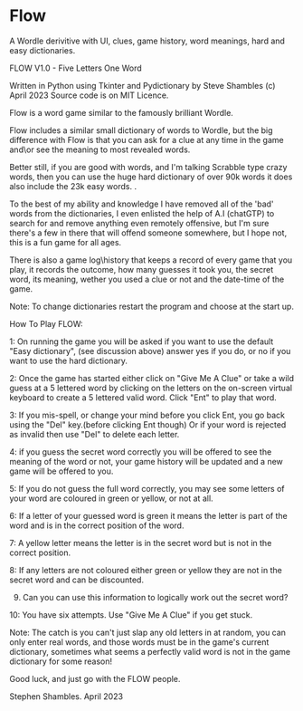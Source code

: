 # Flow
A Wordle derivitive with UI, clues, game history, word meanings, hard and easy dictionaries.


FLOW V1.0 - Five Letters One Word

Written in Python using Tkinter and Pydictionary
by Steve Shambles (c) April 2023
Source code is on MIT Licence.

Flow is a word game similar to the famously brilliant Wordle.

Flow includes a similar small dictionary of words to Wordle,
but the big difference with Flow is that you can ask for a
clue at any time in the game and\or see the meaning to most
revealed words.

Better still, if you are good with words, and I'm talking Scrabble
type crazy words, then you can use the huge hard dictionary of over
90k words it does also include the 23k easy words. .

To the best of my ability and knowledge 
I have removed all of the 'bad' words from the dictionaries, I  even
enlisted the help of A.I (chatGTP) to search for and remove anything
even remotely offensive, but I'm sure there's a few in there that
will offend someone somewhere, but I hope not,
this is a fun game for all ages.


There is also a game log\history that keeps a record of every game
that you play, it records the outcome, how many guesses it took you,
the secret word, its meaning, wether you used a clue or not and the
date-time of the game.

Note: To change dictionaries restart the program and choose at the start up.


How To Play FLOW:

1: On running the game you will be asked if you want to use the default  
   "Easy dictionary", (see discussion above) answer yes if you do, or
   no if you want to use the hard dictionary.

2: Once the game has started either click on "Give Me A Clue"
   or take a wild guess at a 5 lettered word by clicking on the letters 
   on the on-screen virtual keyboard to create a 5 lettered valid word.
   Click "Ent" to play that word.

3: If you mis-spell, or change your mind before you click Ent,
   you go back using the "Del" key.(before clicking Ent though)
   Or if your word is rejected as invalid then use "Del"
   to delete each letter.

4: if you guess the secret word correctly you will be offered to
   see the meaning of the word or not, your game history will
   be updated and a new game will be offered to you.

5: If you do not guess the full word correctly, you may see some
   letters of your word are coloured in green or yellow, or not at all.

6: If a letter of your guessed word is green it means the letter is
   part of the word and is in the correct position of the word.

7: A yellow letter means the letter is in the secret word but is 
   not in the correct position.

8: If any letters are not coloured either green or yellow they are not
   in the secret word and can be discounted.
   
9. Can you can use this information to logically work out the secret word?

10: You have six attempts. Use "Give Me A Clue" if you get stuck.

Note: The catch is you can't just slap any old letters in at random,
      you can only enter real words, and those words must be in the
	  game's current dictionary, sometimes what seems a perfectly 
	  valid word is not in the game dictionary for some reason!
	

Good luck, and just go with the FLOW people.

Stephen Shambles. April 2023

   

  

